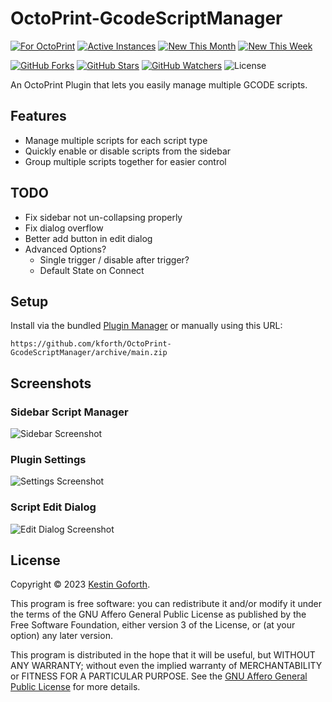 # OctoPrint-GcodeScriptManager

[![For OctoPrint](https://img.shields.io/badge/OctoPrint--GcodeScriptManager-white?style=flat&logo=OctoPrint)](https://plugins.octoprint.org/plugins/GcodeScriptManager/)
[![Active Instances](https://img.shields.io/badge/dynamic/json?color=brightgreen&label=Active%20Instances&query=%24%5B%3F%28%40.id%3D%3D%22GcodeScriptManager%22%29%5D.stats.instances_month&url=https%3A%2F%2Fplugins.octoprint.org%2Fplugins.json&logo=OctoPrint&labelColor=white&style=flat)](https://plugins.octoprint.org/plugins/GcodeScriptManager/)
[![New This Month](https://img.shields.io/badge/dynamic/json?color=brightgreen&label=New%20Monthly&query=%24%5B%3F%28%40.id%3D%3D%22GcodeScriptManager%22%29%5D.stats.install_events_month&url=https%3A%2F%2Fplugins.octoprint.org%2Fplugins.json&logo=OctoPrint&labelColor=white&style=flat)](https://plugins.octoprint.org/plugins/GcodeScriptManager/)
[![New This Week](https://img.shields.io/badge/dynamic/json?color=brightgreen&label=New%20Weekly&query=%24%5B%3F%28%40.id%3D%3D%22GcodeScriptManager%22%29%5D.stats.install_events_week&url=https%3A%2F%2Fplugins.octoprint.org%2Fplugins.json&logo=OctoPrint&labelColor=white&style=flat)](https://plugins.octoprint.org/plugins/GcodeScriptManager/)

[![GitHub Forks](https://img.shields.io/github/forks/kforth/OctoPrint-GcodeScriptManager?label=Forks&logo=GitHub&logoColor=black&labelColor=white&color=blue)](https://github.com/kForth/OctoPrint-GcodeScriptManager/network/members)
[![GitHub Stars](https://img.shields.io/github/stars/kforth/OctoPrint-GcodeScriptManager?label=Stars&logo=GitHub&logoColor=black&labelColor=white&color=blue)](https://github.com/kForth/OctoPrint-GcodeScriptManager/stargazers)
[![GitHub Watchers](https://img.shields.io/github/watchers/kforth/OctoPrint-GcodeScriptManager?label=Watchers&logo=GitHub&logoColor=black&labelColor=white&color=blue)](https://github.com/kForth/OctoPrint-GcodeScriptManager/watchers)
![License](https://img.shields.io/github/license/kforth/OctoPrint-GcodeScriptManager?labelColor=white&color=blue)

An OctoPrint Plugin that lets you easily manage multiple GCODE scripts.

## Features

- Manage multiple scripts for each script type
- Quickly enable or disable scripts from the sidebar
- Group multiple scripts together for easier control

## TODO

- Fix sidebar not un-collapsing properly
- Fix dialog overflow
- Better add button in edit dialog
- Advanced Options?
  - Single trigger / disable after trigger?
  - Default State on Connect

## Setup

Install via the bundled [Plugin Manager](https://docs.octoprint.org/en/master/bundledplugins/pluginmanager.html)
or manually using this URL:

    https://github.com/kforth/OctoPrint-GcodeScriptManager/archive/main.zip

## Screenshots

### Sidebar Script Manager
![Sidebar Screenshot](https://github.com/kForth/plugins.octoprint.org/raw/register/gcodescriptmanager/assets/img/plugins/gcodescriptmanager/sidebar.png)

### Plugin Settings
![Settings Screenshot](https://github.com/kForth/plugins.octoprint.org/raw/register/gcodescriptmanager/assets/img/plugins/gcodescriptmanager/settings.png)

### Script Edit Dialog
![Edit Dialog Screenshot](https://github.com/kForth/plugins.octoprint.org/raw/register/gcodescriptmanager/assets/img/plugins/gcodescriptmanager/editdialog.png)

## License

Copyright © 2023 [Kestin Goforth](https://github.com/kforth/).

This program is free software: you can redistribute it and/or modify it under the terms of the GNU Affero General Public License as published by the Free Software Foundation, either version 3 of the License, or (at your option) any later version.

This program is distributed in the hope that it will be useful, but WITHOUT ANY WARRANTY; without even the implied warranty of MERCHANTABILITY or FITNESS FOR A PARTICULAR PURPOSE.  See the [GNU Affero General Public License](https://www.gnu.org/licenses/agpl-3.0.en.html) for more details.
